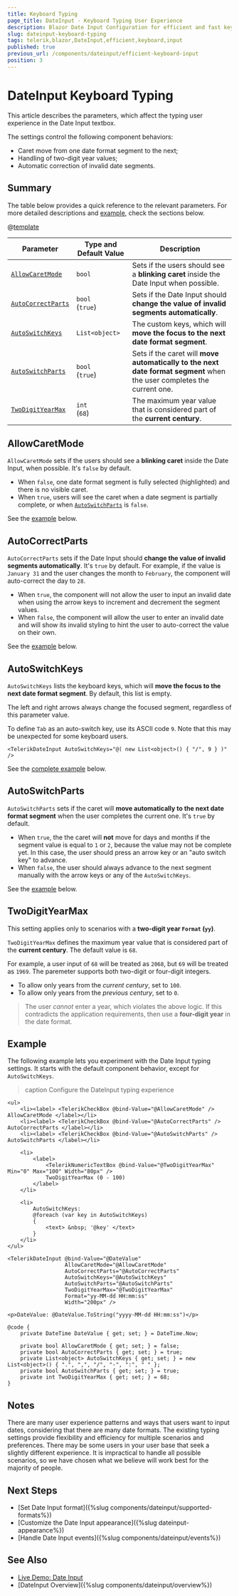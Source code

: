 ```yaml
---
title: Keyboard Typing
page_title: DateInput - Keyboard Typing User Experience
description: Blazor Date Input Configuration for efficient and fast keyboard typing.
slug: dateinput-keyboard-typing
tags: telerik,blazor,DateInput,efficient,keyboard,input
published: true
previous_url: /components/dateinput/efficient-keyboard-input
position: 3
---
```


# DateInput Keyboard Typing

This article describes the parameters, which affect the typing user experience in the Date Input textbox.

The settings control the following component behaviors:

* Caret move from one date format segment to the next;
* Handling of two-digit year values;
* Automatic correction of invalid date segments.


## Summary

The table below provides a quick reference to the relevant parameters. For more detailed descriptions and [example](#example), check the sections below.

@[template](/_contentTemplates/common/parameters-table-styles.md#table-layout)

| Parameter | Type and Default Value | Description |
|---|---|---|
| [`AllowCaretMode`](#allowcaretmode) | `bool` | Sets if the users should see a **blinking caret** inside the Date Input when possible. |
| [`AutoCorrectParts`](#autocorrectparts) | `bool` <br /> (`true`) | Sets if the Date Input should **change the value of invalid segments automatically**. |
| [`AutoSwitchKeys`](#autoswitchkeys) | `List<object>` | The custom keys, which will **move the focus to the next date format segment**. |
| [`AutoSwitchParts`](#autoswitchparts) | `bool` <br /> (`true`) | Sets if the caret will **move automatically to the next date format segment** when the user completes the current one. |
| [`TwoDigitYearMax`](#twodigityearmax) | `int` <br /> (`68`) | The maximum year value that is considered part of the **current century**. |


## AllowCaretMode

`AllowCaretMode` sets if the users should see a **blinking caret** inside the Date Input, when possible. It's `false` by default.

* When `false`, one date format segment is fully selected (highlighted) and there is no visible caret.
* When `true`, users will see the caret when a date segment is partially complete, or when [`AutoSwitchParts`](#autoswitchparts) is `false`.

See the [example](#example) below.


## AutoCorrectParts

`AutoCorrectParts` sets if the Date Input should **change the value of invalid segments automatically**. It's `true` by default. For example, if the value is `January 31` and the user changes the month to `February`, the component will auto-correct the day to `28`.

* When `true`, the component will not allow the user to input an invalid date when using the arrow keys to increment and decrement the segment values.
* When `false`, the component will allow the user to enter an invalid date and will show its invalid styling to hint the user to auto-correct the value on their own.

See the [example](#example) below.


## AutoSwitchKeys

`AutoSwitchKeys` lists the keyboard keys, which will **move the focus to the next date format segment**. By default, this list is empty.

The left and right arrows always change the focused segment, regardless of this parameter value.

To define `Tab` as an auto-switch key, use its ASCII code `9`. Note that this may be unexpected for some keyboard users.

<div class="skip-repl"></div>

````CSHTML
<TelerikDateInput AutoSwitchKeys="@( new List<object>() { "/", 9 } )" />
````

See the [complete example](#example) below.


## AutoSwitchParts

`AutoSwitchParts` sets if the caret will **move automatically to the next date format segment** when the user completes the current one. It's `true` by default.

* When `true`, the the caret will **not** move for days and months if the segment value is equal to `1` or `2`, because the value may not be complete yet. In this case, the user should press an arrow key or an "auto switch key" to advance.
* When `false`, the user should always advance to the next segment manually with the arrow keys or any of the `AutoSwitchKeys`.

See the [example](#example) below.


## TwoDigitYearMax

This setting applies only to scenarios with a **two-digit year `Format` (`yy`)**.

`TwoDigitYearMax` defines the maximum year value that is considered part of the **current century**. The default value is `68`.

For example, a user input of `68` will be treated as `2068`, but `69` will be treated as `1969`. The paremeter supports both two-digit or four-digit integers.

* To allow only years from the *current century*, set to `100`.
* To allow only years from the *previous century*, set to `0`.

> The user *cannot* enter a year, which violates the above logic. If this contradicts the application requirements, then use a **four-digit year** in the date format.


## Example

The following example lets you experiment with the Date Input typing settings. It starts with the default component behavior, except for `AutoSwitchKeys`.

>caption Configure the DateInput typing experience

````CSHTML
<ul>
    <li><label> <TelerikCheckBox @bind-Value="@AllowCaretMode" /> AllowCaretMode </label></li>
    <li><label> <TelerikCheckBox @bind-Value="@AutoCorrectParts" /> AutoCorrectParts </label></li>
    <li><label> <TelerikCheckBox @bind-Value="@AutoSwitchParts" /> AutoSwitchParts </label></li>

    <li>
        <label>
            <TelerikNumericTextBox @bind-Value="@TwoDigitYearMax" Min="0" Max="100" Width="80px" />
            TwoDigitYearMax (0 - 100)
        </label>
    </li>

    <li>
        AutoSwitchKeys:
        @foreach (var key in AutoSwitchKeys)
        {
            <text> &nbsp; '@key' </text>
        }
    </li>
</ul>

<TelerikDateInput @bind-Value="@DateValue"
                  AllowCaretMode="@AllowCaretMode"
                  AutoCorrectParts="@AutoCorrectParts"
                  AutoSwitchKeys="@AutoSwitchKeys"
                  AutoSwitchParts="@AutoSwitchParts"
                  TwoDigitYearMax="@TwoDigitYearMax"
                  Format="yy-MM-dd HH:mm:ss"
                  Width="200px" />

<p>DateValue: @DateValue.ToString("yyyy-MM-dd HH:mm:ss")</p>

@code {
    private DateTime DateValue { get; set; } = DateTime.Now;

    private bool AllowCaretMode { get; set; } = false;
    private bool AutoCorrectParts { get; set; } = true;
    private List<object> AutoSwitchKeys { get; set; } = new List<object>() { ".", ",", "/", "-", ":", " " };
    private bool AutoSwitchParts { get; set; } = true;
    private int TwoDigitYearMax { get; set; } = 68;
}
````


## Notes

There are many user experience patterns and ways that users want to input dates, considering that there are many date formats. The existing typing settings provide flexibility and efficiency for multiple scenarios and preferences. There may be some users in your user base that seek a slightly different experience. It is impractical to handle all possible scenarios, so we have chosen what we believe will work best for the majority of people.


## Next Steps

* [Set Date Input format]({%slug components/dateinput/supported-formats%})
* [Customize the Date Input appearance]({%slug dateinput-appearance%})
* [Handle Date Input events]({%slug components/dateinput/events%})


## See Also

* [Live Demo: Date Input](https://demos.telerik.com/blazor-ui/dateinput/index)
* [DateInput Overview]({%slug components/dateinput/overview%})
